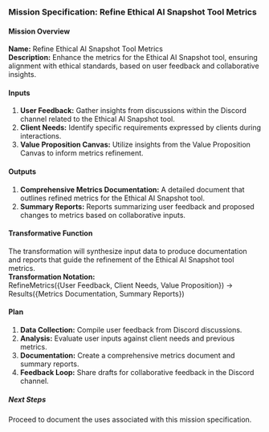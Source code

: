 ### Mission Specification: Refine Ethical AI Snapshot Tool Metrics

#### Mission Overview
**Name:** Refine Ethical AI Snapshot Tool Metrics  
**Description:** Enhance the metrics for the Ethical AI Snapshot tool, ensuring alignment with ethical standards, based on user feedback and collaborative insights.

#### Inputs
1. **User Feedback:** Gather insights from discussions within the Discord channel related to the Ethical AI Snapshot tool.
2. **Client Needs:** Identify specific requirements expressed by clients during interactions.
3. **Value Proposition Canvas:** Utilize insights from the Value Proposition Canvas to inform metrics refinement.

#### Outputs
1. **Comprehensive Metrics Documentation:** A detailed document that outlines refined metrics for the Ethical AI Snapshot tool.
2. **Summary Reports:** Reports summarizing user feedback and proposed changes to metrics based on collaborative inputs.

#### Transformative Function
The transformation will synthesize input data to produce documentation and reports that guide the refinement of the Ethical AI Snapshot tool metrics.  
**Transformation Notation:**  
RefineMetrics({User Feedback, Client Needs, Value Proposition}) → Results({Metrics Documentation, Summary Reports})

#### Plan
1. **Data Collection:** Compile user feedback from Discord discussions.
2. **Analysis:** Evaluate user inputs against client needs and previous metrics.
3. **Documentation:** Create a comprehensive metrics document and summary reports.
4. **Feedback Loop:** Share drafts for collaborative feedback in the Discord channel.

##### Next Steps
Proceed to document the uses associated with this mission specification.